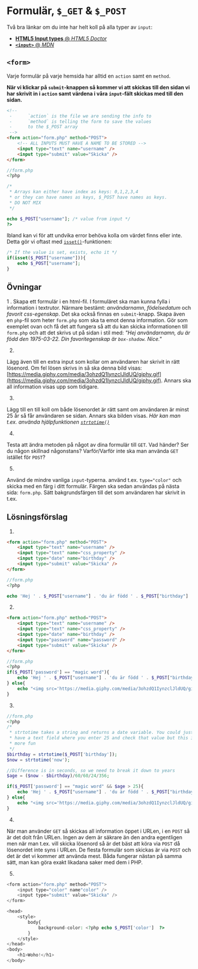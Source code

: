 # Formulär, `$_GET` & `$_POST`

Två bra länkar om du inte har helt koll på alla typer av `input`:
* [**HTML5 Input types** @ _HTML5 Doctor_](http://html5doctor.com/html5-forms-input-types/)
* [**`<input>`** @ _MDN_](https://developer.mozilla.org/en-US/docs/Web/HTML/Element/input)


## `<form>`
Varje formulär på varje hemsida har alltid en `action` samt en `method`. 

**När vi klickar på `submit`-knappen så kommer vi att skickas till den sidan vi har skrivit in i `action` samt värdena i våra `input`-fält skickas med till den sidan.**

```html
<!-- 
 -      `action` is the file we are sending the info to
 -      `method` is telling the form to save the values
 -      to the $_POST array
 -->
<form action="form.php" method="POST">
    <!-- ALL INPUTS MUST HAVE A NAME TO BE STORED -->
    <input type="text" name="username" />
    <input type="submit" value="Skicka" />
</form>
```


```php
//form.php
<?php

/* 
 * Arrays kan either have index as keys: 0,1,2,3,4
 * or they can have names as keys, $_POST have names as keys.
 * DO NOT MIX
 */

echo $_POST["username"]; /* value from input */
?>
```

Ibland kan vi för att undvika error behöva kolla om värdet finns eller inte. Detta gör vi oftast med [`isset()`](http://php.net/manual/en/function.isset.php)-funktionen:

```php
/* If the value is set, exists, echo it */
if(isset($_POST["username"])){
    echo $_POST["username"];
}
```

## Övningar

1 .
Skapa ett formulär i en html-fil. I formuläret ska man kunna fylla i information i textrutor. Närmare bestämt: *användarnamn*, *födelsedatum* och *favorit css-egenskap*. Det ska också finnas en `submit`-knapp. Skapa även en `php`-fil som heter `form.php` som ska ta emot denna information. Gör som exemplet ovan och få det att fungera så att du kan skicka informationen till  `form.php` och att det skrivs ut på sidan i stil med: _"Hej användarnamn, du är född den 1975-03-22. Din favoritegenskap är `box-shadow`. Nice."_

2. 
Lägg även till en extra input som kollar om användaren har skrivit in rätt lösenord. Om fel lösen skrivs in så ska denna bild visas: [https://media.giphy.com/media/3ohzdQ1IynzclJldUQ/giphy.gif](https://media.giphy.com/media/3ohzdQ1IynzclJldUQ/giphy.gif). Annars ska all information visas upp som tidigare.

3.
Lägg till en till koll om både lösenordet är rätt samt om användaren är minst 25 år så får användaren se sidan. Annars ska bilden visas. _Här kan man t.ex. använda hjälpfunktionen [`strtotime()`](https://www.w3schools.com/php/php_date.asp)_

4.
Testa att ändra metoden på något av dina formulär till `GET`. Vad händer? Ser du någon skillnad någonstans? Varför/Varför inte ska man använda `GET` istället för `POST`?

5.
Använd de mindre vanliga `input`-typerna. använd t.ex. `type="color"` och skicka med en färg i ditt formulär. Färgen ska sedan användas på nästa sida: `form.php`. Sätt bakgrundsfärgen till det som användaren har skrivit in t.ex.

## Lösningsförslag

1.
```html
<form action="form.php" method="POST">
    <input type="text" name="username" />
    <input type="text" name="css_property" />
    <input type="date" name="birthday" />
    <input type="submit" value="Skicka" />
</form>
```

```php
//form.php
<?php

echo 'Hej ' . $_POST["username"] . 'du är född ' . $_POST["birthday"] . 'Din favoritegenskap är' . $_POST['css_property'] . '. Nice.';

```

2.
```html
<form action="form.php" method="POST">
    <input type="text" name="username" />
    <input type="text" name="css_property" />
    <input type="date" name="birthday" />
    <input type="password" name="password" />
    <input type="submit" value="Skicka" />
</form>
```

```php
//form.php
<?php
if($_POST['password'] == "magic word"){
    echo 'Hej ' . $_POST["username"] . 'du är född ' . $_POST["birthday"] . 'Din favoritegenskap är' . $_POST['css_property'] . '. Nice.';
} else{
    echo "<img src='https://media.giphy.com/media/3ohzdQ1IynzclJldUQ/giphy.gif' alt='magic word' />";
}
```

3.
```php
//form.php
<?php
/* 
 * strtotime takes a string and returns a date variable. You could just
 * have a text field where you enter 25 and check that value but this is 
 * more fun
 */
$birthday = strtotime($_POST['birthday']);
$now = strtotime('now');

//Difference is in seconds, so we need to break it down to years
$age = ($now - $birthday)/60/60/24/356;

if($_POST['password'] == "magic word" && $age > 25){
    echo 'Hej ' . $_POST["username"] . 'du är född ' . $_POST["birthday"] . 'Din favoritegenskap är' . $_POST['css_property'] . '. Nice.';
} else{
    echo "<img src='https://media.giphy.com/media/3ohzdQ1IynzclJldUQ/giphy.gif' alt='magic word' />";
}
```


4.
När man använder `GET` så skickas all information öppet i URLen, i en `POST` så är det dolt från URLen. Ingen av dem är säkrare än den andra egentligen men när man t.ex. vill skicka lösenord så är det bäst att köra via `POST` då lösenordet inte syns i URLen. De flesta formulär som skickas är via `POST` och det är det vi kommer att använda mest. Båda fungerar nästan på samma sätt, man kan göra exakt likadana saker med dem i PHP.

<summary></summary>

5.
```php
<form action="form.php" method="POST">
    <input type="color" name"color" />
    <input type="submit" value="Skicka" />
</form>
```

```php
<head>
    <style>
        body{
            background-color: <?php echo $_POST['color']  ?>
        }
    </style>
</head>
<body>
    <h1>Woho!</h1>
</body>
```
